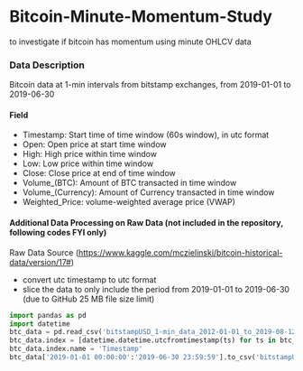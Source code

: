 # Bitcoin-Minute-Momentum-Study
to investigate if bitcoin has momentum using minute OHLCV data
### Data Description
Bitcoin data at 1-min intervals from bitstamp exchanges, from 2019-01-01 to 2019-06-30
#### Field
* Timestamp: Start time of time window (60s window), in utc format
* Open: Open price at start time window
* High: High price within time window
* Low: Low price within time window
* Close: Close price at end of time window
* Volume_(BTC): Amount of BTC transacted in time window
* Volume_(Currency): Amount of Currency transacted in time window
* Weighted_Price: volume-weighted average price (VWAP)
#### Additional Data Processing on Raw Data (not included in the repository, following codes FYI only)
Raw Data Source (https://www.kaggle.com/mczielinski/bitcoin-historical-data/version/17#)
* convert utc timestamp to utc format
* slice the data to only include the period from 2019-01-01 to 2019-06-30 (due to GitHub 25 MB file size limit)
```python
import pandas as pd
import datetime
btc_data = pd.read_csv('bitstampUSD_1-min_data_2012-01-01_to_2019-08-12.csv', index_col='Timestamp')
btc_data.index = [datetime.datetime.utcfromtimestamp(ts) for ts in btc_data.index]
btc_data.index.name = 'Timestamp'
btc_data['2019-01-01 00:00:00':'2019-06-30 23:59:59'].to_csv('bitstampUSD_1-min_data_2019-01-01_to_2019-06-30.csv')
```
